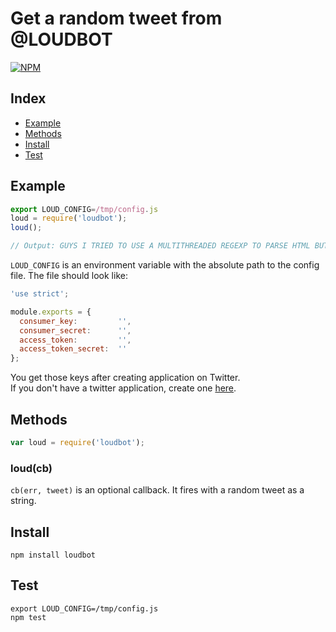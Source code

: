 # Get a random tweet from @LOUDBOT

[![NPM](http://nodei.co/npm/loudbot.png)](http://nodei.co/npm/loudbot/)

## Index

* [Example](#example)
* [Methods](#methods)
* [Install](#install)
* [Test](#test)

## Example

```js
export LOUD_CONFIG=/tmp/config.js
loud = require('loudbot');
loud();

// Output: GUYS I TRIED TO USE A MULTITHREADED REGEXP TO PARSE HTML BUT IT DIDN'T WORK: HELP???
```

`LOUD_CONFIG` is an environment variable with the absolute path to the config file. The file should look like:

```js
'use strict';

module.exports = {
  consumer_key:         '',
  consumer_secret:      '',
  access_token:         '',
  access_token_secret:  ''
};
```

You get those keys after creating application on Twitter.  
If you don't have a twitter application, create one [here](https://dev.twitter.com/apps).

## Methods

```js
var loud = require('loudbot');
```

### loud(cb)

`cb(err, tweet)` is an optional callback. It fires with a random tweet as a string.

## Install

    npm install loudbot

## Test

    export LOUD_CONFIG=/tmp/config.js
    npm test
